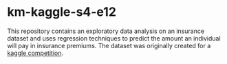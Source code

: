 # km-kaggle-s4-e12

This repository contains an exploratory data analysis on an insurance dataset and uses regression techniques to predict the amount an individual will pay in insurance premiums. The dataset was originally created for a [kaggle competition](https://www.kaggle.com/competitions/playground-series-s4e12).